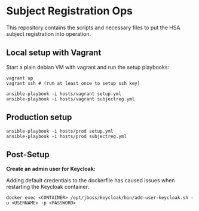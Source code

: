# Subject Registration Ops

This repository contains the scripts and necessary files to put the
HSA subject registration into operation.

## Local setup with Vagrant

Start a plain debian VM with vagrant and run the setup playbooks:

```
vagrant up
vagrant ssh # (run at least once to setup ssh key)

ansible-playbook -i hosts/vagrant setup.yml
ansible-playbook -i hosts/vagrant subjectreg.yml
```

## Production setup

```
ansible-playbook -i hosts/prod setup.yml
ansible-playbook -i hosts/prod subjectreg.yml
```

## Post-Setup

**Create an admin user for Keycloak:**

Adding default credentials to the dockerfile has caused issues when restarting the Keycloak container.

```
docker exec <CONTAINER> /opt/jboss/keycloak/bin/add-user-keycloak.sh -u <USERNAME> -p <PASSWORD>
```
